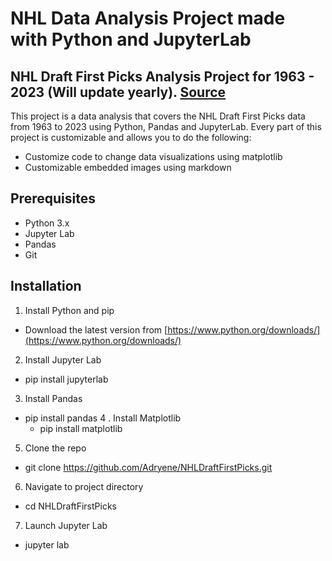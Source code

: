 # NHL Data Analysis Project made with Python and JupyterLab

## NHL Draft First Picks Analysis Project for 1963 - 2023 (Will update yearly). [Source](https://records.nhl.com/draft/no.-1-overall-picks)

This project is a data analysis that covers the NHL Draft First Picks data from 1963 to 2023 using Python, Pandas and JupyterLab. 
Every part of this project is customizable and allows you to do the following:

* Customize code to change data visualizations using matplotlib
* Customizable embedded images using markdown
  
## Prerequisites
  * Python 3.x
  * Jupyter Lab
  * Pandas
  * Git

## Installation
1. Install Python and pip
  * Download the latest version from [https://www.python.org/downloads/](https://www.python.org/downloads/)
2. Install Jupyter Lab
  * pip install jupyterlab
3. Install Pandas
  * pip install pandas
4 . Install Matplotlib
    * pip install matplotlib
5. Clone the repo
  * git clone https://github.com/Adryene/NHLDraftFirstPicks.git
6. Navigate to project directory
  * cd NHLDraftFirstPicks
7. Launch Jupyter Lab
  * jupyter lab
